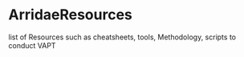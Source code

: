 # ArridaeResources

list of Resources such as cheatsheets, tools, Methodology, scripts to conduct VAPT
